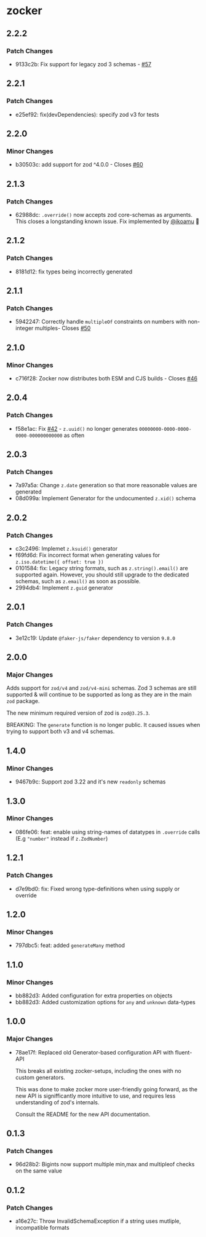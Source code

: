 # zocker

## 2.2.2

### Patch Changes

- 9133c2b: Fix support for legacy zod 3 schemas - [#57](https://github.com/LorisSigrist/zocker/issues/57)

## 2.2.1

### Patch Changes

- e25ef92: fix(devDependencies): specify zod v3 for tests

## 2.2.0

### Minor Changes

- b30503c: add support for zod ^4.0.0 - Closes [#60](https://github.com/LorisSigrist/zocker/issues/60)

## 2.1.3

### Patch Changes

- 62988dc: `.override()` now accepts zod core-schemas as arguments. This closes a longstanding known issue. Fix implemented by [@ikoamu](https://github.com/ikoamu) 👏

## 2.1.2

### Patch Changes

- 8181d12: fix types being incorrectly generated

## 2.1.1

### Patch Changes

- 5942247: Correctly handle `multipleOf` constraints on numbers with non-integer multiples- Closes [#50](https://github.com/LorisSigrist/zocker/issues/50)

## 2.1.0

### Minor Changes

- c716f28: Zocker now distributes both ESM and CJS builds - Closes [#46](https://github.com/LorisSigrist/zocker/issues/46)

## 2.0.4

### Patch Changes

- f58e1ac: Fix [#42](https://github.com/LorisSigrist/zocker/issues/42) - `z.uuid()` no longer generates `00000000-0000-0000-0000-000000000000` as often

## 2.0.3

### Patch Changes

- 7a97a5a: Change `z.date` generation so that more reasonable values are generated
- 08d099a: Implement Generator for the undocumented `z.xid()` schema

## 2.0.2

### Patch Changes

- c3c2496: Implemet `z.ksuid()` generator
- f69fd6d: Fix incorrect format when generating values for `z.iso.datetime({ offset: true })`
- 0101584: fix: Legacy string formats, such as `z.string().email()` are supported again. However, you should still upgrade to the dedicated schemas, such as `z.email()` as soon as possible.
- 2994db4: Implement `z.guid` generator

## 2.0.1

### Patch Changes

- 3e12c19: Update `@faker-js/faker` dependency to version `9.8.0`

## 2.0.0

### Major Changes

Adds support for `zod/v4` and `zod/v4-mini` schemas. Zod 3 schemas are still supported & will continue to be supported as long as they are in the main `zod` package.

The new minimum required version of zod is `zod@3.25.3`.

BREAKING: The `generate` function is no longer public. It caused issues when trying to support both v3 and v4 schemas.

## 1.4.0

### Minor Changes

- 9467b9c: Support zod 3.22 and it's new `readonly` schemas

## 1.3.0

### Minor Changes

- 086fe06: feat: enable using string-names of datatypes in `.override` calls (E.g `"number"` instead if `z.ZodNumber`)

## 1.2.1

### Patch Changes

- d7e9bd0: fix: Fixed wrong type-definitions when using supply or override

## 1.2.0

### Minor Changes

- 797dbc5: feat: added `generateMany` method

## 1.1.0

### Minor Changes

- bb882d3: Added configuration for extra properties on objects
- bb882d3: Added customization options for `any` and `unknown` data-types

## 1.0.0

### Major Changes

- 78ae17f: Replaced old Generator-based configuration API with fluent-API

  This breaks all existing zocker-setups, including the ones with no custom generators.

  This was done to make zocker more user-friendly going forward, as the new API is signifficantly more intuitive to use, and requires less understanding of zod's internals.

  Consult the README for the new API documentation.

## 0.1.3

### Patch Changes

- 96d28b2: Bigints now support multiple min,max and multipleof checks on the same value

## 0.1.2

### Patch Changes

- a16e27c: Throw InvalidSchemaException if a string uses mutliple, incompatible formats
